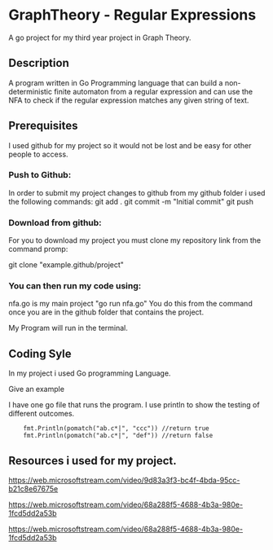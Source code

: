 # GraphTheory - Regular Expressions
A go project for my third year project in Graph Theory.
## Description
A program written in Go Programming language that can build a non-deterministic finite automaton from a regular expression and can use the NFA to check if the regular expression matches any given string of text.

## Prerequisites

I used github for my project so it would not be lost and be easy for other people to access.

### Push to Github:

In order to submit my project changes to github from my github folder i used the following commands:
git add .
git commit -m "Initial commit"
git push

### Download from github:
For you to download my project you must clone my repository link from the command promp:

git clone "example.github/project"

### You can then run my code using:
nfa.go is my main project
"go run nfa.go" 
You do this from the command once you are in the github folder that contains the project.

My Program will run in the terminal.

## Coding Syle

In my project i used Go programming Language.

Give an example

I have one go file that runs the program.
I use println to show the testing of different outcomes.
```
	fmt.Println(pomatch("ab.c*|", "ccc")) //return true
	fmt.Println(pomatch("ab.c*|", "def")) //return false
```

## Resources i used for my project.

https://web.microsoftstream.com/video/9d83a3f3-bc4f-4bda-95cc-b21c8e67675e

https://web.microsoftstream.com/video/68a288f5-4688-4b3a-980e-1fcd5dd2a53b

https://web.microsoftstream.com/video/68a288f5-4688-4b3a-980e-1fcd5dd2a53b
